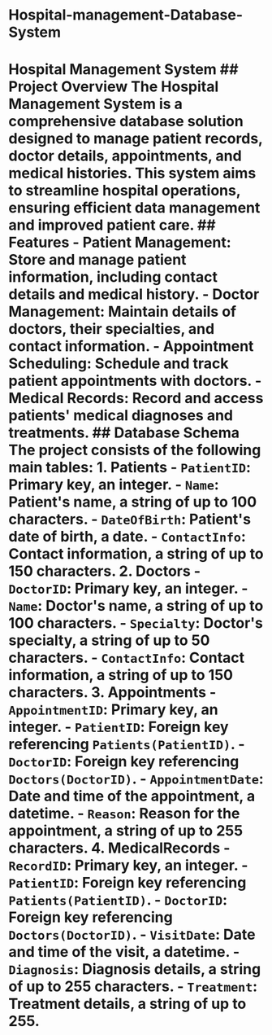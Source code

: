 # Hospital-management-Database-System
# Hospital Management System ## Project Overview The Hospital Management System is a comprehensive database solution designed to manage patient records, doctor details, appointments, and medical histories. This system aims to streamline hospital operations, ensuring efficient data management and improved patient care. ## Features - **Patient Management**: Store and manage patient information, including contact details and medical history. - **Doctor Management**: Maintain details of doctors, their specialties, and contact information. - **Appointment Scheduling**: Schedule and track patient appointments with doctors. - **Medical Records**: Record and access patients' medical diagnoses and treatments. ## Database Schema The project consists of the following main tables: 1. **Patients** - `PatientID`: Primary key, an integer. - `Name`: Patient's name, a string of up to 100 characters. - `DateOfBirth`: Patient's date of birth, a date. - `ContactInfo`: Contact information, a string of up to 150 characters. 2. **Doctors** - `DoctorID`: Primary key, an integer. - `Name`: Doctor's name, a string of up to 100 characters. - `Specialty`: Doctor's specialty, a string of up to 50 characters. - `ContactInfo`: Contact information, a string of up to 150 characters. 3. **Appointments** - `AppointmentID`: Primary key, an integer. - `PatientID`: Foreign key referencing `Patients(PatientID)`. - `DoctorID`: Foreign key referencing `Doctors(DoctorID)`. - `AppointmentDate`: Date and time of the appointment, a datetime. - `Reason`: Reason for the appointment, a string of up to 255 characters. 4. **MedicalRecords** - `RecordID`: Primary key, an integer. - `PatientID`: Foreign key referencing `Patients(PatientID)`. - `DoctorID`: Foreign key referencing `Doctors(DoctorID)`. - `VisitDate`: Date and time of the visit, a datetime. - `Diagnosis`: Diagnosis details, a string of up to 255 characters. - `Treatment`: Treatment details, a string of up to 255.
